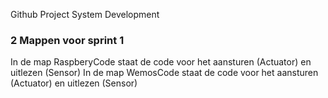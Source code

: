 Github Project System Development
### 2 Mappen voor sprint 1 ###
In de map RaspberyCode staat de code voor het aansturen (Actuator) en uitlezen (Sensor)
In de map WemosCode staat de code voor het aansturen (Actuator) en uitlezen (Sensor)